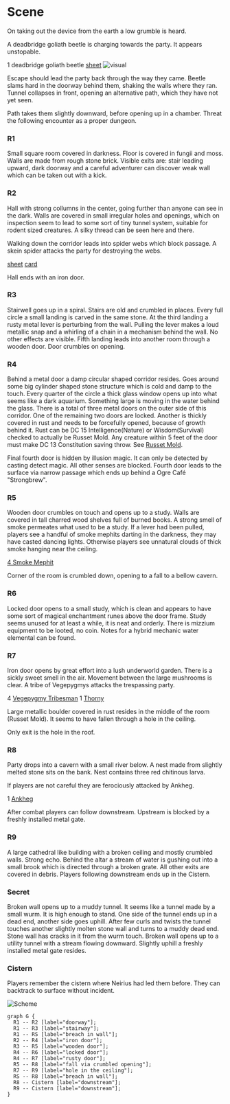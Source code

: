 # Scene

On taking out the device from the earth a low grumble is heard.

A deadbridge goliath beetle is charging towards the party. It appears unstopable.

1 deadbridge goliath beetle
[sheet](https://www.dndbeyond.com/monsters/triceratops)
![visual](https://66.media.tumblr.com/cec9d1fe16e06c2ac2fec54c00da61c8/tumblr_nhm29zZRgb1qco59jo1_1280.jpg)

Escape should lead the party back through the way they came.
Beetle slams hard in the doorway behind them, shaking the walls where they ran.
Tunnel collapses in front, opening an alternative path, which they have not yet seen.

Path takes them slightly downward, before opening up in a chamber. Threat the following encounter as
a proper dungeon.

### R1

Small square room covered in darkness. Floor is covered in fungii and moss.
Walls are made from rough stone brick. Visible exits are: stair leading upward,
dark doorway and a careful adventurer can discover weak wall which can be taken
out with a kick.

### R2

Hall with strong collumns in the center, going further than anyone can see in the dark.
Walls are covered in small irregular holes and openings, which on inspection seem to lead
to some sort of tiny tunnel system, suitable for rodent sized creatures. A silky thread
can be seen here and there.

Walking down the corridor leads into spider webs which block passage. A skein spider
attacks the party for destroying the webs.

[sheet](https://www.dndbeyond.com/monsters/giant-spider)
[card](https://www.amazon.com/Magic-Gathering-Hatchery-Spider-Ravnica/dp/B07HKSLBRN)

Hall ends with an iron door.

### R3

Stairwell goes up in a spiral. Stairs are old and crumbled in places. Every
full circle a small landing is carved in the same stone. At the third landing
a rusty metal lever is perturbing from the wall. Pulling the lever makes a loud
metallic snap and a whirling of a chain in a mechanism behind the wall. No other
effects are visible. Fifth landing leads into another room through a wooden door.
Door crumbles on opening.

### R4

Behind a metal door a damp circular shaped corridor resides. Goes around some
big cylinder shaped stone structure which is cold and damp to the touch. Every
quarter of the circle a thick glass window opens up into what seems like a dark
aquarium. Something large is moving in the water behind the glass. There is a
total of three metal doors on the outer side of this corridor. One of the
remaining two doors are locked. Another is thickly covered in rust and needs to be
forcefully opened, because of growth behind it.
Rust can be DC 15 Intelligence(Nature) or Wisdom(Survival) checked to actually
be Russet Mold. Any creature within 5 feet of the door must make DC 13
Constitution saving throw. See [Russet Mold](https://www.dndbeyond.com/monsters/vegepygmy).

Final fourth door is hidden by illusion magic. It can only be detected by
casting detect magic. All other senses are blocked. Fourth door leads to the
surface via narrow passage which ends up behind a Ogre Café "Strongbrew".

### R5

Wooden door crumbles on touch and opens up to a study. Walls are covered in
tall charred wood shelves full of burned books. A strong smell of smoke
permeates what used to be a study. If a lever had been pulled, players see a
handful of smoke mephits darting in the darkness, they may have casted dancing
lights. Otherwise players see unnatural clouds of thick smoke hanging near the
ceiling.

[4 Smoke Mephit](https://www.dndbeyond.com/monsters/smoke-mephit)

Corner of the room is crumbled down, opening to a fall to a bellow cavern.

### R6

Locked door opens to a small study, which is clean and appears to have some
sort of magical enchantment runes above the door frame. Study seems unused for at least a while,
it is neat and orderly. There is mizzium equipment to be looted, no coin. Notes for a hybrid mechanic
water elemental can be found.

### R7

Iron door opens by great effort into a lush underworld garden. There is a sickly sweet smell in the air.
Movement between the large mushrooms is clear. A tribe of Vegepygmys attacks the trespassing party.

4 [Vegepygmy Tribesman](https://www.dndbeyond.com/monsters/vegepygmy)
1 [Thorny](https://www.dndbeyond.com/monsters/thorny)

Large metallic boulder covered in rust resides in the middle of the room (Russet Mold). It seems to have fallen through a hole
in the ceiling.

Only exit is the hole in the roof.

### R8

Party drops into a cavern with a small river below. A nest made from slightly melted stone sits on the bank.
Nest contains three red chitinous larva.

If players are not careful they are ferociously attacked by Ankheg.

1 [Ankheg](https://www.dndbeyond.com/monsters/ankheg)

After combat players can follow downstream. Upstream is blocked by a freshly installed metal gate.

### R9

A large cathedral like building with a broken ceiling and mostly crumbled
walls. Strong echo. Behind the altar a stream of water is gushing out into a
small brook which is directed through a broken grate. All other exits are
covered in debris. Players following downstream ends up in the Cistern.

### Secret

Broken wall opens up to a muddy tunnel. It seems like a tunnel made by a small
wurm. It is high enough to stand. One side of the tunnel ends up in a dead
end, another side goes uphill. After few curls and twists the tunnel touches
another slightly molten stone wall and turns to a muddy dead end. Stone wall
has cracks in it from the wurm touch. Broken wall opens up to a utility tunnel
with a stream flowing downward. Slightly uphill a freshly installed metal gate
resides.

### Cistern

Players remember the cistern where Neirius had led them before. They can backtrack to surface without incident.

![Scheme](https://g.gravizo.com/svg?%20%20graph%20G%20%7B%0A%20%20%20%20R1%20--%20R2%20%5Blabel%3D%22doorway%22%5D%3B%0A%20%20%20%20R1%20--%20R3%20%5Blabel%3D%22stairway%22%5D%3B%0A%20%20%20%20R1%20--%20RS%20%5Blabel%3D%22breach%20in%20wall%22%5D%3B%0A%0A%20%20%20%20R2%20--%20R4%20%5Blabel%3D%22iron%20door%22%5D%3B%0A%0A%20%20%20%20R3%20--%20R5%20%5Blabel%3D%22wooden%20door%22%5D%3B%0A%0A%20%20%20%20R4%20--%20R6%20%5Blabel%3D%22locked%20door%22%5D%3B%0A%20%20%20%20R4%20--%20R7%20%5Blabel%3D%22rusty%20door%22%5D%3B%0A%0A%20%20%20%20R5%20--%20R8%20%5Blabel%3D%22fall%20via%20crumbled%20opening%22%5D%3B%0A%0A%20%20%20%20R7%20--%20R9%20%5Blabel%3D%22hole%20in%20the%20ceiling%22%5D%3B%0A%0A%20%20%20%20RS%20--%20R8%20%5Blabel%3D%22breach%20in%20wall%22%5D%3B%0A%0A%20%20%20%20R8%20--%20Cistern%20%5Blabel%3D%22downstream%22%5D%3B%0A%20%20%20%20R9%20--%20Cistern%20%5Blabel%3D%22downstream%22%5D%3B%0A%20%20%7D%0A)

    graph G {
      R1 -- R2 [label="doorway"];
      R1 -- R3 [label="stairway"];
      R1 -- RS [label="breach in wall"];
      R2 -- R4 [label="iron door"];
      R3 -- R5 [label="wooden door"];
      R4 -- R6 [label="locked door"];
      R4 -- R7 [label="rusty door"];
      R5 -- R8 [label="fall via crumbled opening"];
      R7 -- R9 [label="hole in the ceiling"];
      RS -- R8 [label="breach in wall"];
      R8 -- Cistern [label="downstream"];
      R9 -- Cistern [label="downstream"];
    }

